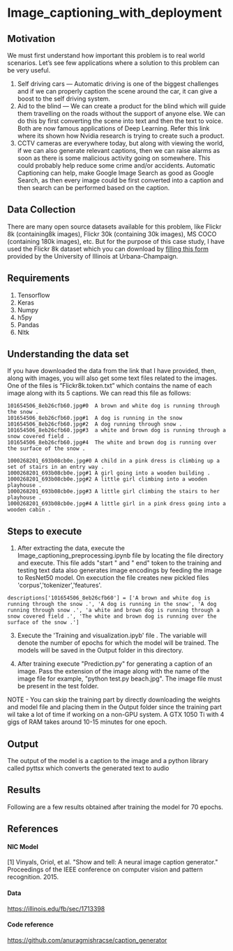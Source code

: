 # Image_captioning_with_deployment
## Motivation
We must first understand how important this problem is to real world scenarios. Let’s see few applications where a solution to this problem can be very useful.
1. Self driving cars — Automatic driving is one of the biggest challenges and if we can properly caption the scene around the car, it can give a boost to the self driving system.
2. Aid to the blind — We can create a product for the blind which will guide them travelling on the roads without the support of anyone else. We can do this by first converting the scene into text and then the text to voice. Both are now famous applications of Deep Learning. Refer this link where its shown how Nvidia research is trying to create such a product.
3. CCTV cameras are everywhere today, but along with viewing the world, if we can also generate relevant captions, then we can raise alarms as soon as there is some malicious activity going on somewhere. This could probably help reduce some crime and/or accidents.
Automatic Captioning can help, make Google Image Search as good as Google Search, as then every image could be first converted into a caption and then search can be performed based on the caption.

## Data Collection
There are many open source datasets available for this problem, like Flickr 8k (containing8k images), Flickr 30k (containing 30k images), MS COCO (containing 180k images), etc.
But for the purpose of this case study, I have used the Flickr 8k dataset which you can download by [filling this form](http://shannon.cs.illinois.edu/DenotationGraph/) provided by the University of Illinois at Urbana-Champaign.

## Requirements
1. Tensorflow
2. Keras
3. Numpy
4. h5py
5. Pandas
6. Nltk


## Understanding the data set
If you have downloaded the data from the link that I have provided, then, along with images, you will also get some text files related to the images. One of the files is “Flickr8k.token.txt” which contains the name of each image along with its 5 captions. We can read this file as follows:
```
101654506_8eb26cfb60.jpg#0	A brown and white dog is running through the snow .
101654506_8eb26cfb60.jpg#1	A dog is running in the snow
101654506_8eb26cfb60.jpg#2	A dog running through snow .
101654506_8eb26cfb60.jpg#3	a white and brown dog is running through a snow covered field .
101654506_8eb26cfb60.jpg#4	The white and brown dog is running over the surface of the snow .

1000268201_693b08cb0e.jpg#0	A child in a pink dress is climbing up a set of stairs in an entry way .
1000268201_693b08cb0e.jpg#1	A girl going into a wooden building .
1000268201_693b08cb0e.jpg#2	A little girl climbing into a wooden playhouse .
1000268201_693b08cb0e.jpg#3	A little girl climbing the stairs to her playhouse .
1000268201_693b08cb0e.jpg#4	A little girl in a pink dress going into a wooden cabin .
```

## Steps to execute
1. After extracting the data, execute the Image_captioning_preprocessing.ipynb file by locating the file directory and execute. This file adds "start " and " end" token to the training and testing text data also generates image encodings by feeding the image to ResNet50 model. On execution the file creates new pickled files 'corpus','tokenizer','features'.
```
descriptions['101654506_8eb26cfb60'] = ['A brown and white dog is running through the snow .', 'A dog is running in the snow', 'A dog running through snow .', 'a white and brown dog is running through a snow covered field .', 'The white and brown dog is running over the surface of the snow .']
```

3. Execute the 'Training and visualization.ipyb' file . The variable will denote the number of epochs for which the model will be trained. The models will be saved in the Output folder in this directory.

4. After training execute "Prediction.py" for generating a caption of an image. Pass the extension of the image along with the name of the image file for example, "python test.py beach.jpg". The image file must be present in the test folder.

NOTE - You can skip the training part by directly downloading the weights and model file and placing them in the Output folder since the training part wil take a lot of time if working on a non-GPU system. A GTX 1050 Ti with 4 gigs of RAM takes around 10-15 minutes for one epoch.

## Output
The output of the model is a caption to the image and a python library called pyttsx which converts the generated text to audio

## Results
Following are a few results obtained after training the model for 70 epochs.










## References
#### NIC Model
[1] Vinyals, Oriol, et al. "Show and tell: A neural image caption generator." Proceedings of the IEEE conference on computer vision and pattern recognition. 2015.
#### Data
https://illinois.edu/fb/sec/1713398
#### Code reference
https://github.com/anuragmishracse/caption_generator

